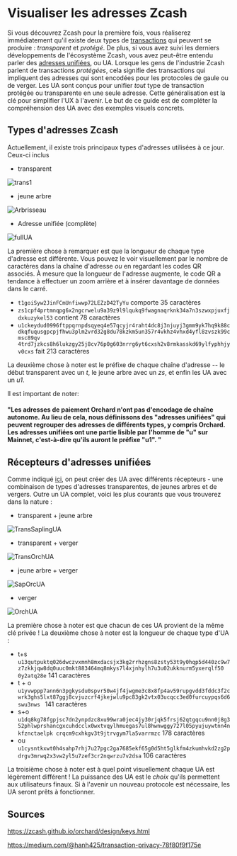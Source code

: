 
# Visualiser les adresses Zcash

Si vous découvrez Zcash pour la première fois, vous réaliserez immédiatement qu'il existe deux types de [transactions](https://zechub.notion.site/Transactions-2862a2c98a104c3fa08402fb9d5b71b8) qui peuvent se produire : *transparent* et *protégé*.
De plus, si vous avez suivi les derniers développements de l'écosystème Zcash, vous avez peut-être entendu parler des [adresses unifiées](https://electriccoin.co/blog/unified-addresses-in-zcash-explained/), ou UA.
Lorsque les gens de l'industrie Zcash parlent de transactions *protégées*, cela signifie des transactions qui impliquent des adresses qui sont encodées pour les protocoles de gaule ou de verger.
Les UA sont conçus pour unifier *tout* type de transaction protégée ou transparente en une seule adresse. Cette généralisation est la clé pour simplifier l'UX à l'avenir. Le but de ce guide est de compléter la compréhension des UA avec des exemples visuels concrets.

## Types d'adresses Zcash

Actuellement, il existe trois principaux types d'adresses utilisées à ce jour. Ceux-ci inclus

* transparent

![trans1](https://user-images.githubusercontent.com/81990132/219261771-a9957ec3-2841-4073-9cfd-1db9d6356693.png)


* jeune arbre

![Arbrisseau](https://user-images.githubusercontent.com/81990132/219261784-1a617e70-f588-4eed-96bf-f0789d7af58a.png)


* Adresse unifiée (complète)

![fullUA](https://user-images.githubusercontent.com/81990132/219261794-bcc79db6-4dc6-4c6a-867b-3717b81e6b71.png)


La première chose à remarquer est que la longueur de chaque type d'adresse est différente. Vous pouvez le voir visuellement par le nombre de caractères dans la chaîne d'adresse *ou* en regardant les codes QR associés. À mesure que la longueur de l'adresse augmente, le code QR a tendance à effectuer un zoom arrière et à insérer davantage de données dans le carré.

* `t1goiSyw2JinFCmUnfiwwp72LEZzD42TyYu` comporte 35 caractères
* `zs1cpf4prtmnqpg6x2ngcrwelu9a39z9l9lqukq9fwagnaqrknk34a7n3szwxpjuxfjdxkuzykel53` contient 78 caractères
* `u1ckeydud0996ftppqrnpdsqyeq4e57qcyjr4raht4dc8j3njuyj3gmm9yk7hq9k88cdkqfuqusgpcpjfhwu3plm2vrd32g8du78kzkm5un357r4vkhz4vhxd4yfl8zvszk99cmsc89qv 4trd7jzkcs8h6lukzgy25j8cv76p0g603nrrg6yt6cxsh2v8rmkasskd69ylfyphhjyv0cxs` fait 213 caractères

La deuxième chose à noter est le préfixe de chaque chaîne d'adresse -- le début transparent avec un *t*, le jeune arbre avec un *zs*, et enfin les UA avec un *u1*.

Il est important de noter:

#### "Les adresses de paiement Orchard n'ont pas d'encodage de chaîne autonome. Au lieu de cela, nous définissons des "adresses unifiées" qui peuvent regrouper des adresses de différents types, y compris Orchard. Les adresses unifiées ont une partie lisible par l'homme de "u" sur Mainnet, c'est-à-dire qu'ils auront le préfixe "u1". "

## Récepteurs d'adresses unifiées

Comme indiqué [ici](https://medium.com/@hanh425/transaction-privacy-78f80f9f175e), on peut créer des UA avec différents récepteurs - une combinaison de types d'adresses transparentes, de jeunes arbres et de vergers.
Outre un UA complet, voici les plus courants que vous trouverez dans la nature :

* transparent + jeune arbre

![TransSaplingUA](https://user-images.githubusercontent.com/81990132/219267475-38ad1419-0aac-4205-b18e-6873283f9d85.png)


* transparent + verger

![TransOrchUA](https://user-images.githubusercontent.com/81990132/219267496-90db21ff-f4e1-4a50-8f2a-1a71d995652a.png)


* jeune arbre + verger

![SapOrcUA](https://user-images.githubusercontent.com/81990132/219267520-6b731ec2-e911-4469-acc5-c39d4addcac2.png)


* verger

![OrchUA](https://user-images.githubusercontent.com/81990132/219267538-1a748fff-4034-4559-96ac-182723409b3a.png)


La première chose à noter est que chacun de ces UA provient de la même clé privée ! La deuxième chose à noter est la longueur de chaque type d'UA :

* t+s `u13qutpuktq026dwczvxmnh8mxdacsjx3kg2rrhzgns8zsty53t9y0hqp5d440zc9w7z7zkkjqw8dq0uuc0mkt883464mq8mkys7l4xjnhylh7u3u02ukknurm5yxerqlf50 0y2atq28e` 141 caractères
* t + o `u1yvwppp7ann6n3pgkysdu0spvr50w4jf4jwgme3c8x8fp4av59rupgvdd3fddc3f2cwrk3ghs5lxt87ggj8cvjuzcrf4jkejwlu9pc83gk2vtx03ucqcc3ed0furcuypqs6d6swu3nws ` 141 caractères
* s+o `u1dq8kg78fgpjsc7dn2ynpdzc8xu99wra0jec4jy30rjqk5frsj62qtgqcu9nn0j8g352phlwprshancgxcuhdcclx0wxtvqylhmuegas7ul8hwnwggy727l05pyujuywtnn4nkfznctaelpk crqcm9cxhkgv3t9jtrvgym7la5varrmzc` 178 caractères
* ou `u1cysntkxwt0h4sahp7rhj7u27pgc2ga7685ekf65g0d5ht5glkfm4zkumhvkd2zg2pdrgv3mrwq2x3vw2yl5u7zef3cr2nqwrzu7v2dsa` 106 caractères

La troisième chose à noter est à quel point visuellement chaque UA est légèrement différent ! La puissance des UA est le *choix* qu'ils permettent aux utilisateurs finaux. Si à l'avenir un nouveau protocole est nécessaire, les UA seront prêts à fonctionner.

## Sources

https://zcash.github.io/orchard/design/keys.html

https://medium.com/@hanh425/transaction-privacy-78f80f9f175e


